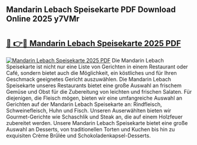 ## Mandarin Lebach Speisekarte PDF Download Online 2025 y7VMr

# <h2><a href="http://gca70n0.nevu.top/?p=Mandarin+Lebach+Speisekarte">🔗 👉🔴 Mandarin Lebach Speisekarte 2025 PDF</a></h2>

[![Mandarin Lebach Speisekarte 2025 PDF](https://i.imgur.com/dBaPXMq.png)](http://gca70n0.nevu.top/?p=Mandarin+Lebach+Speisekarte)
Die Mandarin Lebach Speisekarte ist nicht nur eine Liste von Gerichten in einem Restaurant oder Café, sondern bietet auch die Möglichkeit, ein köstliches und für Ihren Geschmack geeignetes Gericht auszuwählen. Die Mandarin Lebach Speisekarte unseres Restaurants bietet eine große Auswahl an frischem Gemüse und Obst für die Zubereitung von leichten und frischen Salaten. Für diejenigen, die Fleisch mögen, bieten wir eine umfangreiche Auswahl an Gerichten auf der Mandarin Lebach Speisekarte an: Rindfleisch, Schweinefleisch, Huhn und Fisch. Unseren Auserwählten bieten wir Gourmet-Gerichte wie Schaschlik und Steak an, die auf einem Holzfeuer zubereitet werden. Unsere Mandarin Lebach Speisekarte bietet eine große Auswahl an Desserts, von traditionellen Torten und Kuchen bis hin zu exquisiten Crème Brûlée und Schokoladenkapsel-Desserts.
